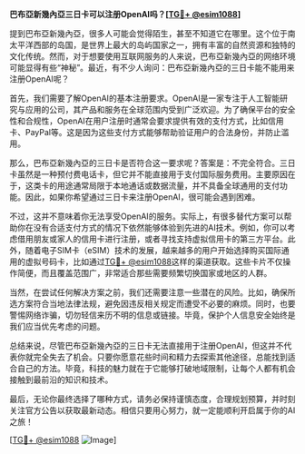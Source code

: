 **巴布亞新幾內亞三日卡可以注册OpenAI吗？[[TG💪+ @esim1088](https://t.me/s/esim1088)]**

提到巴布亞新幾內亞，很多人可能会觉得陌生，甚至不知道它在哪里。这个位于南太平洋西部的岛国，是世界上最大的岛屿国家之一，拥有丰富的自然资源和独特的文化传统。然而，对于想要使用互联网服务的人来说，巴布亞新幾內亞的网络环境可能显得有些“神秘”。最近，有不少人询问：巴布亞新幾內亞的三日卡能不能用来注册OpenAI呢？

首先，我们需要了解OpenAI的基本注册要求。OpenAI是一家专注于人工智能研究与应用的公司，其产品和服务在全球范围内受到广泛欢迎。为了确保平台的安全性和合规性，OpenAI在用户注册时通常会要求提供有效的支付方式，比如信用卡、PayPal等。这是因为这些支付方式能够帮助验证用户的合法身份，并防止滥用。

那么，巴布亞新幾內亞的三日卡是否符合这一要求呢？答案是：不完全符合。三日卡虽然是一种预付费电话卡，但它并不能直接用于支付国际服务费用。主要原因在于，这类卡的用途通常局限于本地通话或数据流量，并不具备全球通用的支付功能。因此，如果你希望通过三日卡来注册OpenAI，很可能会遇到困难。

不过，这并不意味着你无法享受OpenAI的服务。实际上，有很多替代方案可以帮助你在没有合适支付方式的情况下依然能够体验到先进的AI技术。例如，你可以考虑借用朋友或家人的信用卡进行注册，或者寻找支持虚拟信用卡的第三方平台。此外，随着电子SIM卡（eSIM）技术的发展，越来越多的用户开始选择购买国际通用的虚拟号码卡，比如通过[TG💪+ @esim1088](https://t.me/s/esim1088)这样的渠道获取。这些卡片不仅操作简便，而且覆盖范围广，非常适合那些需要频繁切换国家或地区的人群。

当然，在尝试任何解决方案之前，我们还需要注意一些潜在的风险。比如，确保所选方案符合当地法律法规，避免因违反相关规定而遭受不必要的麻烦。同时，也要警惕网络诈骗，切勿轻信来历不明的信息或链接。毕竟，保护个人信息安全始终是我们应当优先考虑的问题。

总结来说，尽管巴布亞新幾內亞的三日卡无法直接用于注册OpenAI，但这并不代表你就完全失去了机会。只要你愿意花些时间和精力去探索其他途径，总能找到适合自己的方法。毕竟，科技的魅力就在于它能够打破地域限制，让每个人都有机会接触到最前沿的知识和技术。

最后，无论你最终选择了哪种方式，请务必保持谨慎态度，合理规划预算，并时刻关注官方公告以获取最新动态。相信只要用心努力，就一定能顺利开启属于你的AI之旅！

[[TG💪+ @esim1088](https://t.me/s/esim1088) ![Image](https://i.postimg.cc/4NQfJmqS/Snipaste-2025-05-13-00-14-12.png)]